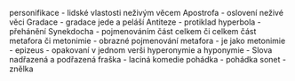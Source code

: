 personifikace - lidské vlastosti neživým věcem
Apostrofa - oslovení neživé věci
Gradace - gradace jede a peláší
Antiteze - protiklad
hyperbola - přehánění
Synekdocha - pojmenováním část celkem či celkem část
metafora či metonimie - obrazné pojmenování
metafora - je jako
metonimie - 
epizeus - opakovaní v jednom verši 
hyperonymie a hyponymie - Slova nadřazená a podřazená
fraška - laciná komedie
pohádka - pohádka
sonet - znělka
 